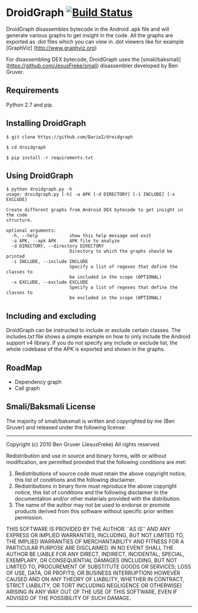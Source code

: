 # DroidGraph [![Build Status](https://travis-ci.org/DarioI/droidgraph.svg?branch=master)](https://travis-ci.org/DarioI/droidgraph)

DroidGraph disassembles bytecode in the Android .apk file and will generate 
various graphs to get insight in the code. All the graphs are exported as 
.dot files which you can view in .dot viewers like for example [GraphViz]
(http://www.graphviz.org)

For disassembling DEX bytecode, DroidGraph uses the [smali/baksmali]
(https://github.com/JesusFreke/smali) disassembler developed by Ben Gruver.

## Requirements

Python 2.7 and pip.

## Installing DroidGraph

```shell
$ git clone https://github.com/DarioI/droidgraph

$ cd droidgraph

$ pip install -r requirements.txt
```
## Using DroidGraph

```shell
$ python droidgraph.py -h
usage: droidgraph.py [-h] -a APK [-d DIRECTORY] [-i INCLUDE] [-x EXCLUDE]

Create different graphs from Android DEX bytecode to get insight in the code
structure.

optional arguments:
  -h, --help            show this help message and exit
  -a APK, --apk APK     APK file to analyze
  -d DIRECTORY, --directory DIRECTORY
                        Directory to which the graphs should be printed
  -i INCLUDE, --include INCLUDE
                        Specify a list of regexes that define the classes to
                        be included in the scope (OPTIONAL)
  -x EXCLUDE, --exclude EXCLUDE
                        Specify a list of regexes that define the classes to
                        be excluded in the scope (OPTIONAL)
```

## Including and excluding

DroidGraph can be instructed to include or exclude certain classes. The 
includes.txt file shows a simple example on how to only include the Android 
support v4 library. If you do not specify any include or exclude list, the 
whole codebase of the APK is exported and shown in the graphs.

## RoadMap

* Dependency graph
* Call graph

## Smali/Baksmali License

The majority of smali/baksmali is written and copyrighted by me (Ben Gruver)
and released under the following license:

*******************************************************************************
Copyright (c) 2010 Ben Gruver (JesusFreke)
All rights reserved.

Redistribution and use in source and binary forms, with or without
modification, are permitted provided that the following conditions
are met:
1. Redistributions of source code must retain the above copyright
   notice, this list of conditions and the following disclaimer.
2. Redistributions in binary form must reproduce the above copyright
   notice, this list of conditions and the following disclaimer in the
   documentation and/or other materials provided with the distribution.
3. The name of the author may not be used to endorse or promote products
   derived from this software without specific prior written permission.

THIS SOFTWARE IS PROVIDED BY THE AUTHOR ``AS IS'' AND ANY EXPRESS OR
IMPLIED WARRANTIES, INCLUDING, BUT NOT LIMITED TO, THE IMPLIED WARRANTIES
OF MERCHANTABILITY AND FITNESS FOR A PARTICULAR PURPOSE ARE DISCLAIMED.
IN NO EVENT SHALL THE AUTHOR BE LIABLE FOR ANY DIRECT, INDIRECT,
INCIDENTAL, SPECIAL, EXEMPLARY, OR CONSEQUENTIAL DAMAGES (INCLUDING, BUT
NOT LIMITED TO, PROCUREMENT OF SUBSTITUTE GOODS OR SERVICES; LOSS OF USE,
DATA, OR PROFITS; OR BUSINESS INTERRUPTION) HOWEVER CAUSED AND ON ANY
THEORY OF LIABILITY, WHETHER IN CONTRACT, STRICT LIABILITY, OR TORT
INCLUDING NEGLIGENCE OR OTHERWISE) ARISING IN ANY WAY OUT OF THE USE OF
THIS SOFTWARE, EVEN IF ADVISED OF THE POSSIBILITY OF SUCH DAMAGE.
*******************************************************************************